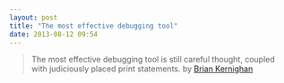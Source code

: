 ```yaml
---
layout: post
title: "The most effective debugging tool"
date: 2013-08-12 09:54
---
```


> The most effective debugging tool is still careful thought, coupled with judiciously placed print statements. by [Brian Kernighan](http://en.wikiquote.org/wiki/Brian_Kernighan)

